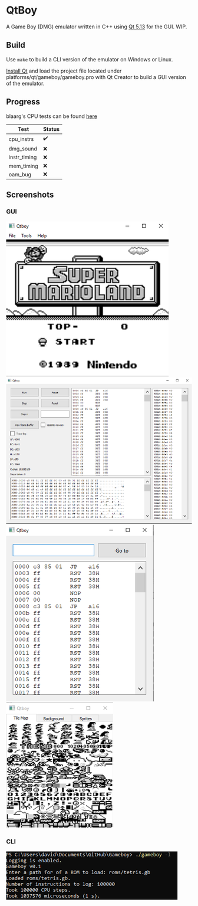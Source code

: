 # QtBoy

A Game Boy (DMG) emulator written in C++ using [Qt 5.13](https://qt.io) for the GUI. WIP.

## Build

Use `make` to build a CLI version of the emulator on Windows or Linux.

[Install Qt](https://doc.qt.io/qt-5/gettingstarted.html) and load the project file located under platforms/qt/gameboy/gameboy.pro with Qt Creator to build a GUI version of the emulator.

## Progress

blaarg's CPU tests can be found [here](https://github.com/retrio/gb-test-roms)

Test|Status
---|---
cpu_instrs|:heavy_check_mark:
dmg_sound|:x:
instr_timing|:x:
mem_timing|:x:
oam_bug|:x:


## Screenshots

### GUI

![Screenshot](docs/preview/main_preview.png)![Screenshot](docs/preview/debugger_preview.png)![Screenshot](docs/preview/disassembler_preview.png)![Screenshot](docs/preview/vram_viewer_preview.png)

### CLI

<img src = "docs/preview/cli_preview.png">



